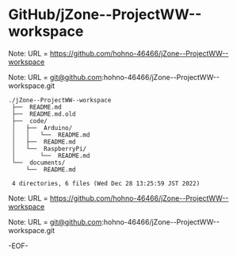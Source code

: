 # GitHub/jZone--ProjectWW--workspace

Note: URL = https://github.com/hohno-46466/jZone--ProjectWW--workspace

Note: URL = git@github.com:hohno-46466/jZone--ProjectWW--workspace.git

    ./jZone--ProjectWW--workspace
     ├──  README.md
     ├──  README.md.old
     ├──  code/
     │   ├──  Arduino/
     │   │   └──  README.md
     │   ├──  README.md
     │   └──  RaspberryPi/
     │       └──  README.md
     └──  documents/
         └──  README.md
     
     4 directories, 6 files (Wed Dec 28 13:25:59 JST 2022)


Note: URL = https://github.com/hohno-46466/jZone--ProjectWW--workspace

Note: URL = git@github.com:hohno-46466/jZone--ProjectWW--workspace.git

-EOF-
